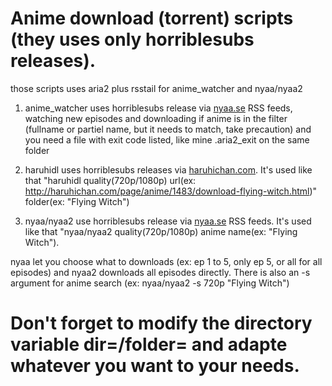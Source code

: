 # Anime download (torrent) scripts (they uses only horriblesubs releases).

those scripts uses aria2 plus rsstail for anime_watcher and nyaa/nyaa2

1) anime_watcher uses horriblesubs release via [nyaa.se](https://nyaa.se) RSS feeds, watching new episodes and downloading if anime is in the filter (fullname or partiel name, but it needs to match, take precaution) and you need a file with exit code listed, like mine .aria2_exit on the same folder

2) haruhidl uses horriblesubs releases via [haruhichan.com](https://haruhichan.com). It's used like that "haruhidl quality(720p/1080p) url(ex: http://haruhichan.com/page/anime/1483/download-flying-witch.html)" folder(ex: "Flying Witch")

3) nyaa/nyaa2 use horriblesubs release via [nyaa.se](https://nyaa.se) RSS feeds. It's used like that "nyaa/nyaa2 quality(720p/1080p) anime name(ex: "Flying Witch").

nyaa let you choose what to downloads (ex: ep 1 to 5, only ep 5, or all for all episodes) and nyaa2 downloads all episodes directly. There is also an -s argument for anime search (ex: nyaa/nyaa2 -s 720p "Flying Witch")

# Don't forget to modify the directory variable dir=/folder= and adapte whatever you want to your needs.
